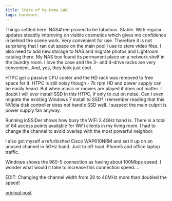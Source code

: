```yaml
---
title: State of My Home LAN
tags: hardware
---
```


Things settled here.  NAS4free proved to be fabulous.  Stable.  With regular
updates steadily improving on visible cosmetics which gives me confidence in
behind the scene work. Very convenient for use.  Therefore it is not surprising
that I ran out space on the main pool I use to store video files.  I also need
to add new storage to NAS and migrate photos and Lightroom catalog there.  My
NAS box found its permanent place on a network shelf in the laundry room.  I
love the case and the 3- and 4-drive racks are very convenient.  And, yes, they
look just cool.

HTPC got a passive CPU cooler and the HD rack was removed to free space for it.
HTPC is still noisy though - 7k rpm HD and power supply can be easily heard.
But when music or movies are played it does not matter.  I doubt I will ever
install SSD in this HTPC, if only to cut on noise.  Can I even migrate the
existing Windows 7 install to SSD?  I remember reading that this NVidia disk
controller does not handle SSD well.  I suspect the main culprit is power
supply fan anyway.

Running inSSIDer shows how busy the WiFi 2.4GHz band is.  There is a total of
64 access points available for WiFi clients in my living room.  I had to change
the channel to avoid overlap with the most powerful neighbor.

I also got myself a refurbished Cisco WAP610NRM and set it up on an unused
channel in 5GHz band. Just to off-load iPhone5 and office laptop traffic.

Windows shows the 960-5 connection as having about 100Mbps speed.  I wonder
what would it take to increase this connection speed....

EDIT: Changing the channel width from 20 to 40MHz more than doubled the speed!

[original post](https://nasfuss.blogspot.com/2012/10/state-of-my-home-lan.html)
